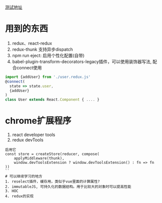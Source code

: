 [测试地址](http://116.62.154.45:9093/login)
# 用到的东西
1. redux、react-redux
2. redux-thunk 支持异步dispatch
3. npm run eject: 启用个性化配置(自带)
4. babel-plugin-transform-decorators-legacy插件，可以使用装饰器写法, 配合connect使用
```js
import {addUser} from './user.redux.js'
@connect(
  state => state.user,
  {addUser}
)
class User extends React.Component { .... }
```

# chrome扩展程序
1. react developer tools
2. redux devTools

```
启用它
const store = createStore(reducer, compose(
    applyMiddleware(thunk),
    window.devToolsExtension ? window.devToolsExtension() : fn => fn
))
``
# 可以继续学习的地方
1. reselect插件，缓存用，类似于vue里面的计算属性?
2. immutableJS, 可持久化的数据结构。用于比较大的对象时可以提高性能
3. HOC
4. redux的实现